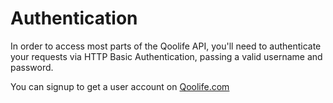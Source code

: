 # Authentication

In order to access most parts of the Qoolife API, you'll need to authenticate your requests via HTTP Basic Authentication, passing a valid username and password.

You can signup to get a user account on [Qoolife.com](https://qoolife.com)